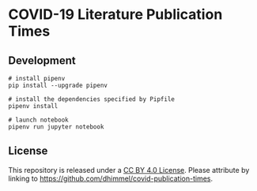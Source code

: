 # COVID-19 Literature Publication Times

## Development

```shell
# install pipenv
pip install --upgrade pipenv

# install the dependencies specified by Pipfile
pipenv install

# launch notebook
pipenv run jupyter notebook
```

## License

This repository is released under a [CC BY 4.0 License](https://creativecommons.org/licenses/by/4.0/).
Please attribute by linking to <https://github.com/dhimmel/covid-publication-times>.
